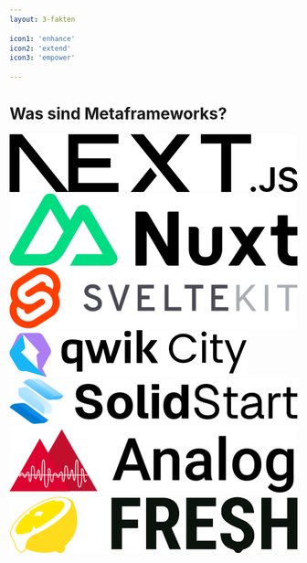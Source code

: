 ```yaml
---
layout: 3-fakten

icon1: 'enhance'
icon2: 'extend'
icon3: 'empower'

---
```


# Was sind Metaframeworks?

<div class="flex flex-wrap items-center justify-around gap-x-16 gap-y-2">

<img class="h-6" src="../layouts/images/logos/nextjs.svg">
<img class="h-8" src="../layouts/images/logos/nuxt.svg">
<img class="h-10" src="../layouts/images/logos/sveltekit.svg">
<img class="h-8" src="../layouts/images/logos/qwikcity.svg">
<img class="h-6" src="../layouts/images/logos/solidstart.svg">
<img class="h-8" src="../layouts/images/logos/analog.png">
<img class="h-5" src="../layouts/images/logos/fresh.svg">

</div>

<template v-slot:fakt-1>

## ENHANCE
Ein Meta-Framework baut auf einem bestehenden Framework auf und erweitert dessen Funktionalität.
</template>

<template v-slot:fakt-2>

## EXTEND
Es bietet zusätzliche Tools, Abstraktionen und Optimierungen, die über die Möglichkeiten des Basis-Frameworks hinausgehen.
</template>

<template v-slot:fakt-3>

## EMPOWER
Es soll die Entwicklung zu vereinfachen, die Leistung zu verbessern und neue Funktionen bereitzustellen, ohne das Grundframework zu ersetzen.

</template>

